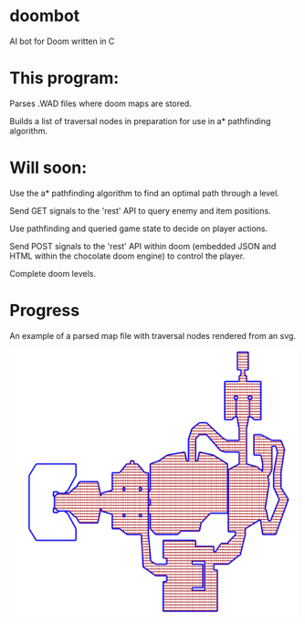 # doombot
AI bot for Doom written in C

# This program:

Parses .WAD files where doom maps are stored.

Builds a list of traversal nodes in preparation for use in a* pathfinding algorithm.

# Will soon:

Use the a* pathfinding algorithm to find an optimal path through a level.

Send GET signals to the 'rest' API to query enemy and item positions.

Use pathfinding and queried game state to decide on player actions.

Send POST signals to the 'rest' API within doom (embedded JSON and HTML within the chocolate doom engine) to control the player.

Complete doom levels.

# Progress

An example of a parsed map file with traversal nodes rendered from an svg.

![Example](https://github.com/przemektmalon/doombot/blob/master/img/traversal.png)
